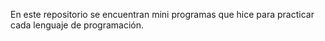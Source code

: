 En este repositorio se encuentran mini programas que hice para practicar cada lenguaje de programación.
